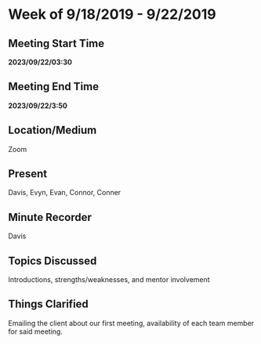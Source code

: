 # Week of 9/18/2019 - 9/22/2019

## Meeting Start Time
**2023/09/22/03:30** 

## Meeting End Time
**2023/09/22/3:50**

## Location/Medium
Zoom

## Present
Davis, Evyn, Evan, Connor, Conner

## Minute Recorder
Davis

## Topics Discussed
Introductions, strengths/weaknesses, and mentor involvement

## Things Clarified
Emailing the client about our first meeting, availability of each team member for said meeting.
